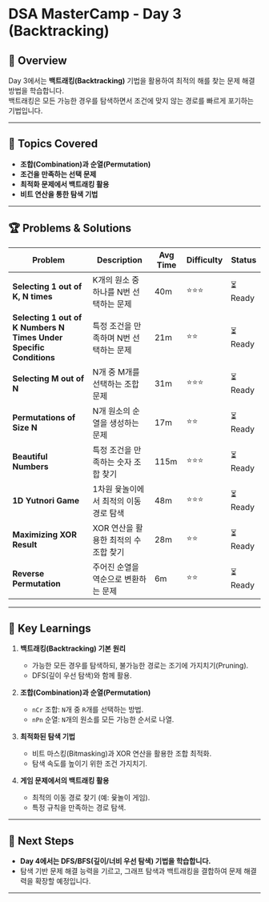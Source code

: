 # DSA MasterCamp - Day 3 (Backtracking)

## 📌 Overview

Day 3에서는 **백트래킹(Backtracking)** 기법을 활용하여 최적의 해를 찾는 문제 해결 방법을 학습합니다.  
백트래킹은 모든 가능한 경우를 탐색하면서 조건에 맞지 않는 경로를 빠르게 포기하는 기법입니다.

---

## 📖 Topics Covered

- **조합(Combination)과 순열(Permutation)**
- **조건을 만족하는 선택 문제**
- **최적화 문제에서 백트래킹 활용**
- **비트 연산을 통한 탐색 기법**

---

## 🏆 Problems & Solutions

| Problem                                                            | Description                            | Avg Time | Difficulty | Status   |
| ------------------------------------------------------------------ | -------------------------------------- | -------- | ---------- | -------- |
| **Selecting 1 out of K, N times**                                  | K개의 원소 중 하나를 N번 선택하는 문제 | 40m      | ⭐⭐⭐     | ⏳ Ready |
| **Selecting 1 out of K Numbers N Times Under Specific Conditions** | 특정 조건을 만족하며 N번 선택하는 문제 | 21m      | ⭐⭐       | ⏳ Ready |
| **Selecting M out of N**                                           | N개 중 M개를 선택하는 조합 문제        | 31m      | ⭐⭐⭐     | ⏳ Ready |
| **Permutations of Size N**                                         | N개 원소의 순열을 생성하는 문제        | 17m      | ⭐⭐       | ⏳ Ready |
| **Beautiful Numbers**                                              | 특정 조건을 만족하는 숫자 조합 찾기    | 115m     | ⭐⭐⭐     | ⏳ Ready |
| **1D Yutnori Game**                                                | 1차원 윷놀이에서 최적의 이동 경로 탐색 | 48m      | ⭐⭐⭐     | ⏳ Ready |
| **Maximizing XOR Result**                                          | XOR 연산을 활용한 최적의 수 조합 찾기  | 28m      | ⭐⭐       | ⏳ Ready |
| **Reverse Permutation**                                            | 주어진 순열을 역순으로 변환하는 문제   | 6m       | ⭐⭐       | ⏳ Ready |

---

## 📌 Key Learnings

1. **백트래킹(Backtracking) 기본 원리**

   - 가능한 모든 경우를 탐색하되, 불가능한 경로는 조기에 가지치기(Pruning).
   - DFS(깊이 우선 탐색)와 함께 활용.

2. **조합(Combination)과 순열(Permutation)**

   - `nCr` 조합: `N`개 중 `R`개를 선택하는 방법.
   - `nPn` 순열: `N`개의 원소를 모든 가능한 순서로 나열.

3. **최적화된 탐색 기법**

   - 비트 마스킹(Bitmasking)과 XOR 연산을 활용한 조합 최적화.
   - 탐색 속도를 높이기 위한 조건 가지치기.

4. **게임 문제에서의 백트래킹 활용**
   - 최적의 이동 경로 찾기 (예: 윷놀이 게임).
   - 특정 규칙을 만족하는 경로 탐색.

---

## 🏁 Next Steps

- **Day 4에서는 DFS/BFS(깊이/너비 우선 탐색) 기법을 학습합니다.**
- 탐색 기반 문제 해결 능력을 기르고, 그래프 탐색과 백트래킹을 결합하여 문제 해결력을 확장할 예정입니다.

---
